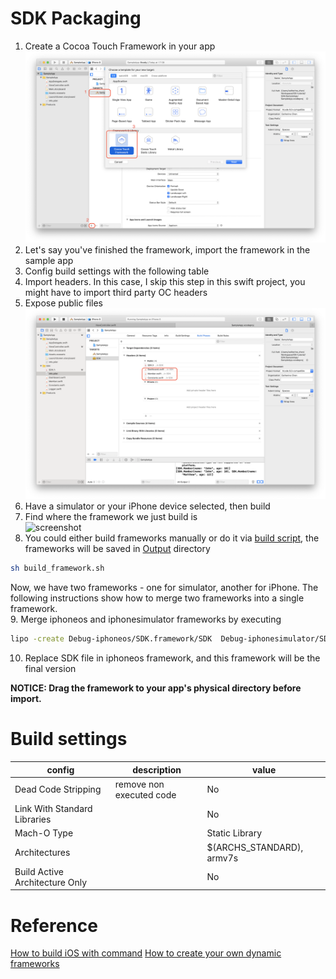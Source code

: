# SDK Packaging

1. Create a Cocoa Touch Framework in your app   
![screenshot](https://raw.githubusercontent.com/Catherine22/iOS-tutorial/master/screenshots/sdk1.png)  
2. Let's say you've finished the framework, import the framework in the sample app    
3. Config build settings with the following table   
4. Import headers. In this case, I skip this step in this swift project, you might have to import third party OC headers    
5. Expose public files    
![screenshot](https://raw.githubusercontent.com/Catherine22/iOS-tutorial/master/screenshots/sdk2.png)  
6. Have a simulator or your iPhone device selected, then build    
7. Find where the framework we just build is    
![screenshot](https://raw.githubusercontent.com/Catherine22/iOS-tutorial/master/screenshots/sdk3.png)   
8. You could either build frameworks manually or do it via [build script], the frameworks will be saved in [Output] directory   
```sh
sh build_framework.sh
```
Now, we have two frameworks - one for simulator, another for iPhone. The following instructions show how to merge two frameworks into a single framework.   
9. Merge iphoneos and iphonesimulator frameworks by executing   
```sh
lipo -create Debug-iphoneos/SDK.framework/SDK  Debug-iphonesimulator/SDK.framework/SDK -output SDK
```
10. Replace SDK file in iphoneos framework, and this framework will be the final version    


**NOTICE: Drag the framework to your app's physical directory before import.**

# Build settings
| config | description | value |
| -- | -- | --|
| Dead Code Stripping | remove non executed code | No |
| Link With Standard Libraries |  | No |
| Mach-O Type | | Static Library |
| Architectures | | $(ARCHS_STANDARD), armv7s |
| Build Active Architecture Only | | No |


# Reference
[How to build iOS with command](https://medium.com/@marksiu/how-to-build-ios-project-with-command-82f20fda5ec5)
[How to create your own dynamic frameworks](https://www.jianshu.com/p/62e22ee6f59e)


[SampleApp]:<https://github.com/Catherine22/iOS-tutorial/blob/master/SDK/SampleApp>
[build script]:<https://github.com/Catherine22/iOS-tutorial/blob/master/SDK/SampleApp/build_framework.sh>
[Output]:<https://github.com/Catherine22/iOS-tutorial/blob/master/SDK/SampleApp/output>
